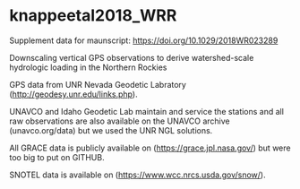 # knappeetal2018_WRR 
Supplement data for maunscript: https://doi.org/10.1029/2018WR023289

Downscaling vertical GPS observations to derive watershed-scale hydrologic loading in the Northern Rockies

GPS data from UNR Nevada Geodetic Labratory (http://geodesy.unr.edu/links.php). 

UNAVCO and Idaho Geodetic Lab maintain and service the stations and all raw observations are also available on the UNAVCO archive (unavco.org/data) but we used the UNR NGL solutions.  

All GRACE data is publicly available on (https://grace.jpl.nasa.gov/) but were too big to put on GITHUB.

SNOTEL data is available on (https://www.wcc.nrcs.usda.gov/snow/).
